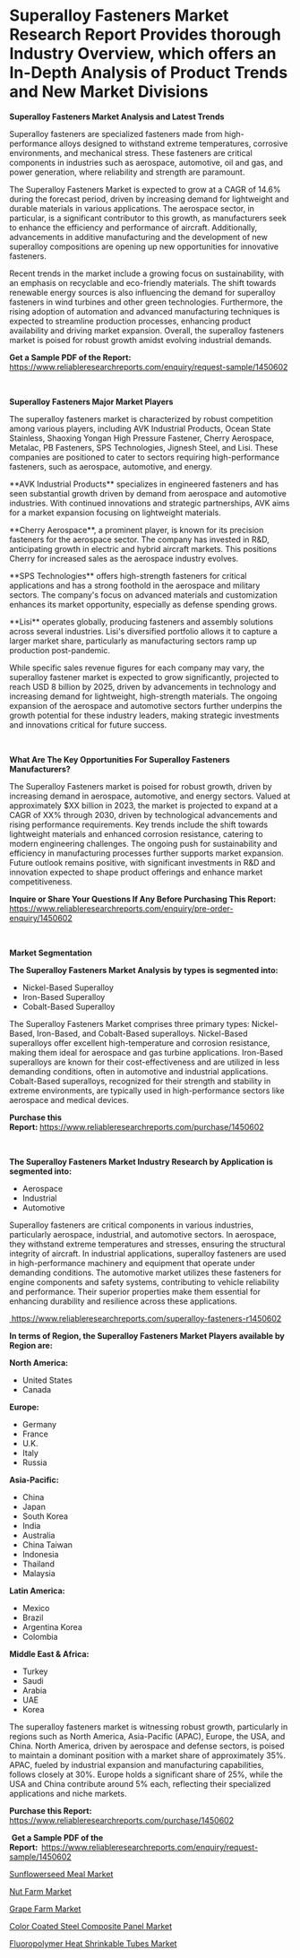 <p><h1>Superalloy Fasteners Market Research Report Provides thorough Industry Overview, which offers an In-Depth Analysis of Product Trends and New Market Divisions</h1></p><p><strong>Superalloy Fasteners Market Analysis and Latest Trends</strong></p>
<p><p>Superalloy fasteners are specialized fasteners made from high-performance alloys designed to withstand extreme temperatures, corrosive environments, and mechanical stress. These fasteners are critical components in industries such as aerospace, automotive, oil and gas, and power generation, where reliability and strength are paramount.</p><p>The Superalloy Fasteners Market is expected to grow at a CAGR of 14.6% during the forecast period, driven by increasing demand for lightweight and durable materials in various applications. The aerospace sector, in particular, is a significant contributor to this growth, as manufacturers seek to enhance the efficiency and performance of aircraft. Additionally, advancements in additive manufacturing and the development of new superalloy compositions are opening up new opportunities for innovative fasteners.</p><p>Recent trends in the market include a growing focus on sustainability, with an emphasis on recyclable and eco-friendly materials. The shift towards renewable energy sources is also influencing the demand for superalloy fasteners in wind turbines and other green technologies. Furthermore, the rising adoption of automation and advanced manufacturing techniques is expected to streamline production processes, enhancing product availability and driving market expansion. Overall, the superalloy fasteners market is poised for robust growth amidst evolving industrial demands.</p></p>
<p><strong>Get a Sample PDF of the Report:&nbsp;</strong> <a href="https://www.reliableresearchreports.com/enquiry/request-sample/1450602?utm_campaign=12&utm_medium=2&utm_source=Github&utm_content=ia&utm_term=02022025&utm_id=superalloy-fasteners">https://www.reliableresearchreports.com/enquiry/request-sample/1450602</a></p>
<p>&nbsp;</p>
<p><strong>Superalloy Fasteners Major Market Players</strong></p>
<p><p>The superalloy fasteners market is characterized by robust competition among various players, including AVK Industrial Products, Ocean State Stainless, Shaoxing Yongan High Pressure Fastener, Cherry Aerospace, Metalac, PB Fasteners, SPS Technologies, Jignesh Steel, and Lisi. These companies are positioned to cater to sectors requiring high-performance fasteners, such as aerospace, automotive, and energy.</p><p>**AVK Industrial Products** specializes in engineered fasteners and has seen substantial growth driven by demand from aerospace and automotive industries. With continued innovations and strategic partnerships, AVK aims for a market expansion focusing on lightweight materials.</p><p>**Cherry Aerospace**, a prominent player, is known for its precision fasteners for the aerospace sector. The company has invested in R&D, anticipating growth in electric and hybrid aircraft markets. This positions Cherry for increased sales as the aerospace industry evolves.</p><p>**SPS Technologies** offers high-strength fasteners for critical applications and has a strong foothold in the aerospace and military sectors. The company's focus on advanced materials and customization enhances its market opportunity, especially as defense spending grows.</p><p>**Lisi** operates globally, producing fasteners and assembly solutions across several industries. Lisi's diversified portfolio allows it to capture a larger market share, particularly as manufacturing sectors ramp up production post-pandemic.</p><p>While specific sales revenue figures for each company may vary, the superalloy fastener market is expected to grow significantly, projected to reach USD 8 billion by 2025, driven by advancements in technology and increasing demand for lightweight, high-strength materials. The ongoing expansion of the aerospace and automotive sectors further underpins the growth potential for these industry leaders, making strategic investments and innovations critical for future success.</p></p>
<p>&nbsp;</p>
<p><strong>What Are The Key Opportunities For Superalloy Fasteners Manufacturers?</strong></p>
<p><p>The Superalloy Fasteners market is poised for robust growth, driven by increasing demand in aerospace, automotive, and energy sectors. Valued at approximately $XX billion in 2023, the market is projected to expand at a CAGR of XX% through 2030, driven by technological advancements and rising performance requirements. Key trends include the shift towards lightweight materials and enhanced corrosion resistance, catering to modern engineering challenges. The ongoing push for sustainability and efficiency in manufacturing processes further supports market expansion. Future outlook remains positive, with significant investments in R&D and innovation expected to shape product offerings and enhance market competitiveness.</p></p>
<p><strong>Inquire or Share Your Questions If Any Before Purchasing This Report:</strong> <a href="https://www.reliableresearchreports.com/enquiry/pre-order-enquiry/1450602?utm_campaign=12&utm_medium=2&utm_source=Github&utm_content=ia&utm_term=02022025&utm_id=superalloy-fasteners">https://www.reliableresearchreports.com/enquiry/pre-order-enquiry/1450602</a></p>
<p>&nbsp;</p>
<p><strong>Market Segmentation</strong></p>
<p><strong>The Superalloy Fasteners Market Analysis by types is segmented into:</strong></p>
<p><ul><li>Nickel-Based Superalloy</li><li>Iron-Based Superalloy</li><li>Cobalt-Based Superalloy</li></ul></p>
<p><p>The Superalloy Fasteners Market comprises three primary types: Nickel-Based, Iron-Based, and Cobalt-Based superalloys. Nickel-Based superalloys offer excellent high-temperature and corrosion resistance, making them ideal for aerospace and gas turbine applications. Iron-Based superalloys are known for their cost-effectiveness and are utilized in less demanding conditions, often in automotive and industrial applications. Cobalt-Based superalloys, recognized for their strength and stability in extreme environments, are typically used in high-performance sectors like aerospace and medical devices.</p></p>
<p><strong>Purchase this Report:&nbsp;</strong><a href="https://www.reliableresearchreports.com/purchase/1450602?utm_campaign=12&utm_medium=2&utm_source=Github&utm_content=ia&utm_term=02022025&utm_id=superalloy-fasteners">https://www.reliableresearchreports.com/purchase/1450602</a></p>
<p>&nbsp;</p>
<p><strong>The Superalloy Fasteners Market Industry Research by Application is segmented into:</strong></p>
<p><ul><li>Aerospace</li><li>Industrial</li><li>Automotive</li></ul></p>
<p><p>Superalloy fasteners are critical components in various industries, particularly aerospace, industrial, and automotive sectors. In aerospace, they withstand extreme temperatures and stresses, ensuring the structural integrity of aircraft. In industrial applications, superalloy fasteners are used in high-performance machinery and equipment that operate under demanding conditions. The automotive market utilizes these fasteners for engine components and safety systems, contributing to vehicle reliability and performance. Their superior properties make them essential for enhancing durability and resilience across these applications.</p></p>
<p><a href="https://www.reliableresearchreports.com/superalloy-fasteners-r1450602?utm_campaign=12&utm_medium=2&utm_source=Github&utm_content=ia&utm_term=02022025&utm_id=superalloy-fasteners">&nbsp;https://www.reliableresearchreports.com/superalloy-fasteners-r1450602</a></p>
<p><strong>In terms of Region, the Superalloy Fasteners Market Players available by Region are:</strong></p>
<p>
    <p> <strong> North America: </strong>
        <ul>
            <li>United States</li>
            <li>Canada</li>
        </ul>
        </p> 
    <p> <strong> Europe: </strong>
        <ul>
            <li>Germany</li>
            <li>France</li>
            <li>U.K.</li>
            <li>Italy</li>
            <li>Russia</li>
        </ul>
        </p> 
    <p> <strong> Asia-Pacific: </strong>
        <ul>
            <li>China</li>
            <li>Japan</li>
            <li>South Korea</li>
            <li>India</li>
            <li>Australia</li>
            <li>China Taiwan</li>
            <li>Indonesia</li>
            <li>Thailand</li>
            <li>Malaysia</li>
        </ul>
        </p> 
    <p> <strong> Latin America: </strong>
        <ul>
            <li>Mexico</li>
            <li>Brazil</li>
            <li>Argentina Korea</li>
            <li>Colombia</li>
        </ul>
        </p> 
    <p> <strong> Middle East & Africa: </strong>
        <ul>
            <li>Turkey</li>
            <li>Saudi</li>
            <li>Arabia</li>
            <li>UAE</li>
            <li>Korea</li>
        </ul>
    </p>
    </p>
<p><p>The superalloy fasteners market is witnessing robust growth, particularly in regions such as North America, Asia-Pacific (APAC), Europe, the USA, and China. North America, driven by aerospace and defense sectors, is poised to maintain a dominant position with a market share of approximately 35%. APAC, fueled by industrial expansion and manufacturing capabilities, follows closely at 30%. Europe holds a significant share of 25%, while the USA and China contribute around 5% each, reflecting their specialized applications and niche markets.</p></p>
<p><strong>Purchase this Report: </strong><a href="https://www.reliableresearchreports.com/purchase/1450602?utm_campaign=12&utm_medium=2&utm_source=Github&utm_content=ia&utm_term=02022025&utm_id=superalloy-fasteners">https://www.reliableresearchreports.com/purchase/1450602</a></p>
<p>&nbsp;<strong>Get a Sample PDF of the Report:&nbsp;&nbsp;</strong><a href="https://www.reliableresearchreports.com/enquiry/request-sample/1450602?utm_campaign=12&utm_medium=2&utm_source=Github&utm_content=ia&utm_term=02022025&utm_id=superalloy-fasteners">https://www.reliableresearchreports.com/enquiry/request-sample/1450602</a></p>
<p><strong></strong></p>
<p><p><a href="https://www.linkedin.com/pulse/sunflowerseed-meal-market-includes-complete-analysis-size-djvof?utm_campaign=12&utm_medium=2&utm_source=Github&utm_content=ia&utm_term=02022025&utm_id=superalloy-fasteners">Sunflowerseed Meal Market</a></p><p><a href="https://www.linkedin.com/pulse/nut-farm-market-revenue-projections-projected-75-cagr-from-w6t5c?utm_campaign=12&utm_medium=2&utm_source=Github&utm_content=ia&utm_term=02022025&utm_id=superalloy-fasteners">Nut Farm Market</a></p><p><a href="https://www.linkedin.com/pulse/global-grape-farm-market-trends-analysis-future-growth-prospects-ideqc?utm_campaign=12&utm_medium=2&utm_source=Github&utm_content=ia&utm_term=02022025&utm_id=superalloy-fasteners">Grape Farm Market</a></p><p><a href="https://github.com/schwminh2001101/Market-Research-Report-List-1/blob/main/color-coated-steel-composite-panel-market.md?utm_campaign=12&utm_medium=2&utm_source=Github&utm_content=ia&utm_term=02022025&utm_id=superalloy-fasteners">Color Coated Steel Composite Panel Market</a></p><p><a href="https://github.com/triattwood9919/Market-Research-Report-List-1/blob/main/fluoropolymer-heat-shrinkable-tubes-market.md?utm_campaign=12&utm_medium=2&utm_source=Github&utm_content=ia&utm_term=02022025&utm_id=superalloy-fasteners">Fluoropolymer Heat Shrinkable Tubes Market</a></p></p>